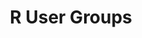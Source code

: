 ---
title: "R User Groups"
layout: "r-user-groups"
slug: "r-user-groups"

pageHeading: ""
pageDescription: "UseR groups are listed by continents than by country.

                The suggested format for listing a group is:

                * Town name: [Group name & link](http://www.example.com/); [@Twitter_handle](http://www.example.com/)"
r_users_groups:
    - continent: "Asia"
      groups:
        - countryName: "China"
          details:
            - "* Xiamen: [XMU-R](#)" 
        - countryName: "Hong Kong"
          details:
            - "* Hong Kong: [Hong Kong R User Group](#)"
        - countryName: "India"
          details:
            - "* Bangalore: [Hong Bengaluru R UseR Group (BRUG)](#)"
            - "* Chennai: [R Users Group Chennai](#)"
            - "* Delhi: [Delhi NCR R useR Group](#)"
            - "* [R Meetup Guna; @RMeetupGuna](#)"
            - "* Hyderabad: [R Users Group Hyderabad RUGH](#)"
            - "* Mumbai: [mumbai-r-user-group](#)"
            - "* New Delhi: [New Delhi UseR Group](#)"
            - "* Pune: [Pune R User Group](#)"
        - countryName: "Japan"
          details:
            - "* Japan: [Japan.R](http://japanr.net/); [@gepuro](https://twitter.com/gepuro)"
        - countryName: "Hokkaido"
          details:
            - "* Sapporo: [SappoRo.R](http://kokucheese.com/event/index/423714/)"
        - countryName: "Tōhoku"
          details:
            - "* Sendai: [Sendai.R](https://sendair.connpass.com/); [@tachyon7776](https://twitter.com/tachyon7776)"
        - countryName: "Kantō"
          details:
            - "* Chiba: [Kashiwa.R](http://www14.atwiki.jp/kashiwar/)"
            - "* Tokyo: [Tokyo.R](https://tokyor.connpass.com/); [@TokyoRCommunity](https://twitter.com/TokyoRCommunity)"
            - "* Tsukuba: [Tsukuba.R](https://www.meetup.com/ja-JP/TsukubaR/); [@tsukubar](https://twitter.com/tsukubar)"
            - "* Yokohama: [Yokohama.R](https://yokohamar.github.io/yokohama.r/)"
        - countryName: "Chūbu"
          details:
            - "* Nagoya: [Nagoya.R](https://atnd.org/events/78674)"
        - countryName: "Kansai"
          details:
            - "* Kobe: [Kobe.R](http://kobexr.doorkeeper.jp/)"
            - "* Osaka: [Osaka.R](https://sites.google.com/site/osakarwiki/)"
            - "* Shiga: [Shiga.R](http://atnd.org/events/5939)"
        - countryName: "Chūgoku"
          details:
            - "* Hiroshima: [HijiyamaR](https://atnd.org/events/81359)"
            - "* Hiroshima: [HiRosima.R](http://hiroshimar.connpass.com/)"
            - "* Yamaguchi: [Yamadai.R](https://atnd.org/events/37336)"
        - countryName: "Kyushu"
          details:
            - "* Fukuoka [Fukuoka.R](https://fukuoka-r.connpass.com); [@doradora](https://twitter.com/hashtag/doradora)"
            - "* Okinawa: [Okinawa.R](http://www.okadajp.org/RWiki/?%E6%B2%96%E7%B8%84R%E5%90%8C%E5%A5%BD%E4%BC%9A)"
        - countryName: "Macau"
          details:
            - "* Macau: [R-Research](http://groupspaces.com/R-research/)"
        - countryName: "Malaysia"
          details:
            - "* Kuala Lumpur: [myRUG](https://www.meetup.com/MY-RUserGroup/)"
        - countryName: "Nepal"
          details:
            - "* Nepal: [R User Group Nepal](https://www.meetup.com/R-User-Group-Nepal/); [@rugnepal](https://twitter.com/rugnepal)"
        - countryName: "Pakistan"
          details:
            - "* Lahore: [Lahore R Users Group](https://lahorerug.wordpress.com/)"
        - countryName: "Philippines"
          details:
            - "* Manila: [R Users Group](https://www.meetup.com/R-Users-Group-Philippines/)"
        - countryName: "Singapore"
          details:
            - "* Singapore: [R User Group](https://www.meetup.com/R-User-Group-SG/)"
        - countryName: "South Korea"
          details:
            - "* South Korea: [R Korea - Korean R Study Group](https://www.facebook.com/groups/krstudy/)"
            - "* South Korea: [R Korea - Korean R User Group](https://www.facebook.com/groups/KoreaRUsers/)"
        - countryName: "Sri Lanka"
          details:
            - "* Peradeniya: [R User Group](https://groups.google.com/forum/?hl=en#!forum/r-user-group---srilanka)"
        - countryName: "Taiwan"
          details:
            - "* Kaohsiung: [Kaohsiung R Users](https://www.facebook.com/groups/Kaohsiung.R.Users/#_=_)"
            - "* Taipei: [Chinese Academy of R Software CARS](https://sites.google.com/site/zhonghuarruantixuehui/)"
            - "* Taipei: [Taiwan UseR Group](https://www.meetup.com/Taiwan-useR-Group/)"
        - countryName: "Thailand"
          details:
            - "* Chang Mai: [Chang Mai R User Group](https://www.facebook.com/Chiang-Mai-R-362933103793288/)"
        - countryName: "Viet Nam"
          details:
            - "* Ha Noi: [Ha Noi R Users Group Meetup](https://www.meetup.com/Ha-Noi-R-Users-Group-Meetup/)"

    - continent: "Europe" 
      groups:
        - countryName: "Austria"
          details:
            - "* Vienna: [Vienna<-R](https://www.meetup.com/ViennaR/)"
        - countryName: "Belgium"
          details:
            - "* Brussels: [RBelgium](https://www.meetup.com/RBelgium/)"
        - countryName: "Czech Republic"
          details:
            - "* Prague: [R Meetup Group](https://www.meetup.com/Prague-R-Meetup-Group/)" 
        - countryName: "Denmark"
          details:
            - "* Aarhus: [Rhus](https://www.meetup.com/Rhus-useR-group)"
            - "* Copenhagen: [CopenhagenR](https://www.meetup.com/CopenhagenR-useR-Group/)"
        - countryName: "Estonia"
          details:
            - "* Tallinn: [Tallinn R Users Group](https://www.meetup.com/r-tallinn/)"
        - countryName: "Finland"
          details:
            - "* Helsinki: [Finnish Society for Bioinformatics](http://www.bioinf.fi/)"
            - "* Helsinki: [R User Group Finland](https://www.meetup.com/R-User-Group-Finland/)"
        - countryName: "France"
          details:
            - "* Brest: [DataScience Brest](https://www.meetup.com/fr-FR/Data-Science-Brest/)"
            - "* Lyon: [RLyon](https://www.meetup.com/R-Lyon/)"
            - "* Jouy-en-Josas: [R4Ciam](http://ciam.inra.fr/r4ciam/)"
            - "* Montpellier: [Groupe des utilisateurs du logiciel R](http://forums.cirad.fr/logiciel-R/)"
            - "* Nancy: [Nancy Data Science](https://www.meetup.com/nancydatascience/)"
            - "* Nantes: [Meetup R Nantes](https://www.meetup.com/fr-FR/Meetup-R-Nantes/)"
            - "* Paris: [Semin-R](http://www.mnhn.fr/semin-r/)"
            - "* Paris: [State of the R](http://stateofther.github.io/)"
            - "* Paris: [R Addicts Paris](https://www.meetup.com/rparis/events/124508332/)"
            - "* Strasbourg: [StatsRbourg](https://www.meetup.com/StatsRbourg/)"
            - "* Toulouse: [R Toulouse](http://r-toulouse.netlify.com/), [@RUG_Toulouse](https://twitter.com/RUG_Toulouse)"
            - "* [R in Grenoble](https://r-in-grenoble.github.io/)"
        - countryName: "Germany"
          details:
            - "* Berlin: [Berlin R Users Group](https://www.meetup.com/Berlin-R-Users-Group/ )"
            - "* Bochum: [R Users Group Bochum/Ruhr](https://user.ruhr-uni-bochum.de/); [@useR_bochum](https://twitter.com/useR_bochum)"
            - "* Dresden: [R User Group Dresden](http://rusersdresden.wordpress.com/)"
            - "* Frankfurt am Main: [Campus useR Group Frankfurt](https://www.meetup.com/r-frankfurt/)"
            - "* Hamburg: [Hamburg R User Group](https://www.meetup.com/Hamburg-R-User-Group/)"
            - "* Hannover: [Hannover R User Group](https://www.meetup.com/de-DE/Hannover-R-User-Group/)"
            - "* Kassel: [Kasseler useR Group](https://www.meetup.com/Kassel-useR-Group/)"
            - "* Kiel: [Kiel R User Group](https://www.meetup.com/de-DE/Kiel-R-User-Group/)"
            - "* Köln: [Köln R User Group](https://www.meetup.com/KoelnRUG/)"
            - "* Leipzig: [Leipzig R Statistical Computing](https://www.meetup.com/Leipzig-R-statistical-computing/)"
            - "* Mannheim/Ludwigshafen/Heidelberg: [R User Group Rhein-Neckar](https://www.meetup.com/R-User-Group-Rhein-Neckar)"
            - "* Marburg: [Marburg R Local User Group](http://www.r-marburg.de/)"
            - "* Munich: [Applied R Munich](https://www.meetup.com/Applied-R-Munich)"
            - "* Münster: [MünsteR (R Users Group)](https://www.meetup.com/Munster-R-Users-Group)"
            - "* Nürnberg: [NürnbergR](https://www.xing.com/net/ruser-nuernberg/)"
            - "* Wiesbaden: [Wiesbaden R Users Group](https://www.meetup.com/Wiesbaden-R-Users-Group)"
        - countryName: "Greece"
          details:
            - "* Athens: [AthensR](https://www.meetup.com/AthensR/)"
            - "* Pátrai: [Patra's R Users Group](https://www.meetup.com/Patras-R-Users-Group)"
        - countryName: "Hungary"
          details:
            - "* Budapest: [BURN](https://www.meetup.com/Budapest-Users-of-R-Network)"
        - countryName: "Ireland"
          details:
            - "* Cork: [Cork R-Uses Group](https://www.meetup.com/Cork-Ireland-R-Users-Group/)"
            - "* Dublin: [Dublin-R](https://www.meetup.com/DublinR/)"
        - countryName: "Italy"
          details:
            - "* Milan: [MilanoR](http://www.milanor.net/)"
            - "* Padua: [Italy-RUG Rante](https://groups.google.com/group/rante)"
            - "* Torino: [Torino R net](http://torinor.net/)"
        - countryName: "Luxembourg"
          details:
            - "* Luxembourg: [LuxR](https://www.meetup.com/LuxRgroup/)"
        - countryName: "Netherlands"
          details:
            - "* Amsterdam: [amst-R-dam](https://www.meetup.com/amst-R-dam/)"
            - "* Enschede: [Twente R User Group](http://twenterug.wordpress.com/)"
            - "* Groningen: [R User Group Groningen](http://richelbilderbeek.nl/RuserGroupGroningen.htm)"
            - "* Nijmegen: [Nijmegen everRybody](https://www.meetup.com/Nijmegen-eveRybody/)"
        - countryName: "Norway"
          details:
            - "* Oslo: [Oslo user! Group](https://www.meetup.com/Oslo-useR-Group/)"
        - countryName: "Poland"
          details:
            - "* Warsaw: [SER - Warsaw R Users Group](https://www.meetup.com Spotkania-Entuzjastow-R-Warsaw-R-Users-Group-Meetup/)"
            - "* Poznań: [Poznań R Users](https://www.meetup.com/Poznan-R-User-Group-PAZUR/)"
            - "* TriCity: [Trójmiejska Grupa Entuzjastów R](https://www.meetup.com/Trojmiejska-Grupa-Entuzjastow-R/)"
            - "* Wrocław: [STWUR - Wroclaw R Users Group](https://www.meetup.com/Wroclaw-R-Users-Group/)"
            - "* Kraków: [entuzjastów R krakowska alternatywa](https://www.meetup.com/erkakrakow/)"
        - countryName: "Portugal"
          details:
            - "* Braga: [R@Minho](https://www.meetup.com/R-Minho/)"
        - countryName: "Romania"
          details:
            - "* Bucharest: [R-omania Team](http://www.r-project.ro/our_team.html)"
        - countryName: "Russia"
          details:
            - "* Moscow: [rMoscow](https://www.meetup.com/rMoscow/)"
            - "* St. Petersburg: [St. Petersburg R User Group](https://www.meetup.com/St-Petersburg-R-User-Group/)"
        - countryName: "Serbia"
          details:
            - "* Belgrade: [BelgradeR](https://www.meetup.com/BelgradeR/)"
        - countryName: "Slovakia"
          details:
            - "* Bratislava: [R <- Slovakia](https://www.facebook.com/groups/931707906955080/); [R <- Slovakia @ Meetup.com](https://www.meetup.com/R-Slovakia/)"
        - countryName: "Slovenia"
          details:
            - "* Ljubljana: [Rcoholics](https://groups.google.com/group/rkoholikiAnonymous)"
        - countryName: "Spain"
          details:
            - "* Barcelona: [BarcelonaR](https://www.barcelonar.org/)"
            - "* Madrid: [Grupo de Interés Local de Madrid](http://madrid.r-es.org/)"
            - "* Madrid: [R Hispano](http://r-es.org/)"
            - "* Sevilla: [R users](https://sevillarusers.wordpress.com/); [@_SevillaR](https://twitter.com/_SevillaR)"
            - "* Valencia: [R users](https://valenciarusers.wordpress.com/)"
        - countryName: "Sweden"
          details:
            - "* Stockholm: [StockholmR](https://www.meetup.com/StockholmR/)"
        - countryName: "Switzerland"
          details:
            - "* Basel: [BaselR](http://www.baselr.org/)"
            - "* Bern: [BernR](https://www.meetup.com/Bern-R/)"
            - "* Geneva: [Geneve R User Group](https://www.meetup.com/Geneve-R-User-Group/); [@GenevaRUsers](https://twitter.com/GenevaRUsers)"
            - "* Geneva: [R Lunch / Dejeuner R](http://use-r-carlvogt.github.io/prochains-lunchs/)"
            - "* Lucerne: [Lucerne R User Group](https://www.meetup.com/Lucerne-R-User-Group/)"
            - "* Zurich: [Zurich R](https://www.meetup.com/Zurich-R-User-Group/) User Group"
        - countryName: "Slovenia"
          details:
            - "* Ljubljana: [Rcoholics](https://groups.google.com/group/rkoholikiAnonymous)"
        - countryName: "Slovenia"
          details:
            - "* Ljubljana: [Rcoholics](https://groups.google.com/group/rkoholikiAnonymous)"
        - countryName: "United Kingdom"
          details:
                    
        - countryName: "England"
          details:
            - "* Birmingham: [Birmingham R User Group](https://www.meetup.com/BirminghamR/); [@BirminghamR](https://twitter.com/birminghamr)"
            - "* Brighton: [BrightonR](https://www.eventbrite.co.uk/e/brighton-r-supported-by-silicon-brighton-tickets-83952178225)"
            - "* Bristol: [Bristol R User Group](https://www.meetup.com/Bristol-R-User-Group/); [@BristolR](https://twitter.com/BristolRUsers)"
            - "* Coventry: [Warwick R User Group](http://warwick.ac.uk/wrug); [@WarwickRUG](https://twitter.com/WarwickRUG)"
            - "* Exeter: [Exeter](https://www.meetup.com/Exeter-R-Users-Group-Exeter-Devon-England/) R Users Group"
            - "* Leeds: [R Users Leeds](https://r-users-leeds.netlify.com/about/); [@r_users_leeds](https://twitter.com/r_users_leeds)"
            - "* London: [LondonR](https://www.meetup.com/LondonR/)"
            - "* Manchester: [ManchesterR](http://www.rmanchester.org/)"
            - "* Newcastle: [R North East](https://rnortheast.github.io/); [@RstatsNE](https://twitter.com/RstatsNE)"
            - "* Nottingham: [Nottingham](https://www.meetup.com/NottinghamR-Nottingham-R-Users-Group/) R User group"
            - "* Oxford: [R user group Oxford](https://r-oxford.github.io/); [@rusersoxford](https://twitter.com/rusersoxford)"
            - "* Portsmouth: Portsmouth useR groug; [@r_portsmouth](https://twitter.com/r_portsmouth)"
            - "* Sheffield: [SheffieldR](https://www.meetup.com/SheffieldR-Sheffield-R-Users-Group/);[@Sheffield_R_](https://twitter.com/Sheffield_R_)"
        - countryName: "Northern Ireland"
          details:
            - "* Belfast: [Belfast R Users](http://brusers.tumblr.com/); [@BelfastRUsers](https://twitter.com/BelfastRUsers)"
        - countryName: "Scotland"
          details:
            - "* Edinburgh: [Edinbr](http://edinbr.org); [@edinb_r](https://twitter.com/edinb_r)"
            - "* Glasgow: [RGlasgow](https://www.meetup.com/RGlasgow); [@TeamRGlasgow](https://twitter.com/teamrglasgow)"
            - "* Inverness: [InveRness](https://www.facebook.com/InveRness-R-User-Group-195100587522377/);[@InvernessRug](https://twitter.com/InvernessRug)"
        - countryName: "Wales"
          details:
            - "* Cardiff: [Cardiff](https://www.meetup.com/Cardiff-R-User-Group/) R User Group"
            - "* Swansea: [Swansea](https://sites.google.com/site/swanseauniversityrusergroup/home) University R User Group"
        - countryName: "Turkey"
          details:
            - "* Ankara: [Turkish Community](https://www.meetup.com/Turkish-Community-of-R/) of R"
            - "* Eskisehir: [Eskisehir R User Group](https://www.meetup.com/tr-TR/Eskisehir-R-Users-Group-Data-Science-Society/)"
        - countryName: "Ukraine"
          details:
            - "* Kyiv: [Kyiv useR! Group](https://www.meetup.com/Kyiv-useR-Group/)"

    - continent: "Middle East/ Africa" 
      groups:
        - countryName: "Algeria"
          details:
            - "* Algiers: [Algerian R users](https://www.facebook.com/groups/1135595893158091/)"
        - countryName: "Côte d'Ivoire"
          details:
            - "* Abidjan: [Abidjan R users](https://www.meetup.com/Abidjan-R-users-Meetup/)"
        - countryName: "Democratic Republic Of Congo"
          details:
            - "* Kinshasa: [UseR!Kin](https://www.meetup.com/user-kin/)" 
        - countryName: "Egypt"
          details:
            - "* Cairo: [Cairo Bioinformatics Group](https://www.meetup.com/Cairo-Bioinformatics-Group/)"
            - "* Cairo: [Cairo R Users Group](https://www.meetup.com/Cairo-R-Users-Group/)"
        - countryName: "Israel"
          details:
            - "* Tel Aviv: [Israel R User Group](https://groups.google.com/group/israel-r-user-group)"
        - countryName: "Kenya"
          details:
            - "* Nairobi: [R Users Group Kenya RUGK](https://www.meetup.com/Nairobi-R-Users-Group/)"
        - countryName: "Morocco"
          details:
            - "* Casablanca: [Casablanca R Users Group](https://www.meetup.com/Casablanca-R-Users-Group/)"
        - countryName: "Nigeria"
          details:
            - "* Offa: [Offa R Users Group](https://www.meetup.com/FEDPOFA-R-Users-Group/)"
            - "* Minna: [Niger Data Science and machine learning in R User Group](https://www.meetup.com/Minna-Data-Science-Meetup-Group/)"
        - countryName: "Saudi Arabia"
          details:
            - "* Riyadh: [Riyadh](https://riyadhusergroup.wordpress.com/)"
        - countryName: "Senegal"
          details:
            - "* Dakar: [DRUG](https://www.meetup.com/DakaR-R-User-Group/)"
        - countryName: "South Africa"
          details:
            - "* Cape Town: [Cape R Users Group](https://caperuser.wordpress.com/); [@CapeRUser](https://twitter.com/CapeRUser)"
            - "* Johannesburg: [Jo'burg R Users Group](https://www.meetup.com/Joburg-R-Users-Group)"
        - countryName: "Tanzania"
          details:
            - "* Dar es Salaam: [Dar es Salaam R Users Group](https://www.meetup.com/DarEs-Salaam-R-users/)"
        - countryName: "Uganda"
          details:
            - "* Kampala: [Kampala R Users Group](https://www.meetup.com/Kampala-R-Users-Group/)"

    - continent: "North America" 
      groups:
        - countryName: "Canada"
          details:
            - "* Edmonton: [Edmonton R User Group](https://alberta.collegiatelink.net/organization/erug)"
            - "* Halifax: [Halifax R User Group](https://www.meetup.com/Bluenose-R-User-Group/)"
            - "* Montréal: [Montreal R User Group](https://www.meetup.com/Montreal-R-User-Group/)"
            - "* Ottawa: [Ottawa Gatineau R Users Group](https://stat.ethz.ch/mailman/listinfo/r-ug-ottawa)"
            - "* Québec: [Plein-R](http://www.coactivate.org/projects/plein-r/project-home) (en Français)"
            - "* Toronto: [Greater Toronto Area (GTA) R User's Group](https://www.meetup.com/Greater-Toronto-Area-GTA-R-Users-Group)"
            - "* Vancouver: [Vancouver R Users Group](https://www.meetup.com/Vancouver-R-Users-Group-data-analysis-statistics/)"
            - "* Winnipeg: [Winnipeg R Users Group](https://www.meetup.com/Winnipeg-R-User-Group/)"
        - countryName: "Mexico"
          details:
            - "*  Mexico City: [Mexico City Business Analytics Users Group](https://www.meetup.com/Mexico-City-Business-Analytics-Users/events/219135766/)"
            - "*  Mexico City: [The Mexico City R Users Group](https://www.meetup.com/The-Mexico-City-R-Users-Group/)"
            - "*  Tecate: [ecate BC Mexico R Users Group Meetup](https://www.meetup.com/Tecate-BC-Mexico-R-Users-Group-Meetup/)"
        - countryName: "United States of America"
          states:
            - name: "Alabama"
              details: 
                - "* Birmingham: [BiRmingham R Meetup](https://www.meetup.com/Bi-R-mingham-R-Meetup/)"
            - name: "Arizona"
              details: 
                - "* Phoenix: [Phoenix R Programmers](http://rphx.wordpress.com/)"
            - name: "California"
              details:
                - "* Berkeley: [The Berkeley R Language Beginner Study Group](https://www.meetup.com/r-enthusiasts/)"
                - "* Chico: [Chico R Users Group](https://www.meetup.com/Chico-R-Users-Group/)"
                - "* Davis: [Davis R Users' Group](http://www.noamross.net/davis-r-users-group.html)"
                - "* Los Angeles: [Los Angeles Area R Users Group](https://www.meetup.com/LAarea-R-usergroup/)"
                - "* Monterey: [Group of R Users in the Monterey Peninsula](https://groups.google.com/forum/#%21forum/monterey-grumps)"
                - "* Orange County: [OCRUG](https://www.meetup.com/OC-RUG)"
                - "* San Diego: [San Diego R Users Group](https://www.meetup.com/San-Diego-R-users-group)"
                - "* San Diego: [University of California San Diego / Scripps Institution of Oceanography R Users Group](https://siomail.ucsd.edu/mailman/listinfo/r-users)"
                - "* San Francisco / Bay Area: [BARUG](https://www.meetup.com/R-Users/)"
                - "* Santa Barbara: [Santa Barbara R Users](https://www.meetup.com/Santa-Barbara-R-Users-Group/events/107866752/)"
            - name: "Colorado"
              details:
                - "* Denver: [Denver R User Group](https://www.meetup.com/DenverRUG/)"
            - name: "Connecticut"
              details:
                - "* New Haven: [Connecticut R Users Group](https://www.meetup.com/Conneticut-R-Users-Group/)"
            - name: "Washington DC"
              details:
                - "* Washington: [Statistical Programming DC](https://www.meetup.com/stats-prog-dc/)"
            - name: "Florida"
              details:
                - "* Gainsesville: [R Users Group, Gainesville](https://www.meetup.com/R-Users-Group-Gainesville-FL/)"
                - "* Tampa: [Tampa R Users Group](https://www.meetup.com/Tampa-R-Users-Group/); [@UseRTampa](https://twitter.com/UseRTampa)"
            - name: "Georgia"
              details:
                - "* Atlanta: [Atlanta R User's Group](https://www.meetup.com/R-Users-Atlanta/)"
            - name: "Hawaii"
              details:
                - "* Honolulu: [Honolulu R Users Group](https://www.meetup.com/Honolulu-R-Users-Group/)"
            - name: "Illinois"
              details:
                - "* Chicago: [Chicago R Users Group](https://www.meetup.com/ChicagoRUG/)"
                - "* Chicago: [Chicago North West Suburbs R user group](https://www.meetup.com/Chicago-North-West-Suburbs-R-user-group/)"
                - "* Evanston: [Northwestern R User Group](https://northwestern-r-users.github.io/)"
                - "* Urbana-Champaign: [Urbana-Champaign UseR (UC-UR) Group](https://uc-ur.netlify.com/)"
            - name: "Indiana"
              details:
                - "* Indianapolis: [Indy useR Group](https://www.meetup.com/Indy-useR-Group/)"
                - "* Notre Dame: [Michiana R Users Group](https://www.meetup.com/Chicago-North-West-Suburbs-R-user-group/)"
            - name: "Iowa"
              details:
                - "* Des Moines: [Central Iowa R Users Group](https://www.meetup.com/Central-Iowa-R-User-Group/)"
            - name: "Kansas"
              details:
                - "* Kansas City: [Kansas City R Users Group](http://groupspaces.com/KCRUsersGroup/)"
            - name: "Kentucky"
              details:
                - "* Louisville: [Louisville R Users Group](https://www.facebook.com/groups/158421014607116/?ref=br_rs)"
            - name: "Louisiana"
              details:
                - "* New Orleans: [Tulane University R Fans ](https://tulaneuniversityrfans.wordpress.com/)"
            - name: "Massachusetts"
              details:
                - "* Boston: [Greater Boston useR Group](https://www.meetup.com/Boston-useR/)"
                - "* Northampton: [Western Mass Data Science, Stats, and R](https://www.meetup.com/Pioneer-Valley-and-Five-College-R-Statistical-Meetup/)"
            - name: "Michigan"
              details:
                - "* Ann Arbor: [Ann Arbor R User Group](https://www.meetup.com/Ann-Arbor-R-User-Group/)"
                - "* Detroit: [Detroit useR Group](https://www.meetup.com/Detroit-useR-Group-R-Programming-Language/)"
                - "* Grand Rapids: [West Michigan R Users Group](https://westmichiganrusergroup.github.io/)"
                - "* Lansing: [Lansing Area R Users Group](https://www.meetup.com/Lansing-Area-R-Users-Group/)"
            - name: "Minnesota"
              details:
                - "* Minneapolis and St. Paul: [Twin Cities R User Group](https://www.meetup.com/twincitiesrug/)"
            - name: "Missouri"
              details:
                - "* Kansas City: [Kansas City R Users Group](https://www.meetup.com/Kansas-City-R-Users-Group/)"
                - "* Saint Louis: [Saint Louis R User Group](https://www.meetup.com/Saint-Louis-RUG/)"
            - name: "Montana"
              details:
                - "* Bozeman: [Bozeman Area R useR Group](https://www.meetup.com/bozeman-user-group-r-programming-language/)"
            - name: "Nebraska"
              details:
                - "* Omaha: [Omaha R Users](https://omahar.org/)"
            - name: "Nevada"
              details:
                - "* Las Vegas: [Las Vegas R Users Group](https://www.meetup.com/Las-Vegas-R-Users-Group/)"
            - name: "New Jersey"
              details:
                - "* Newark: [NewJerseyR](http://newjerseyr.org/)"
                - "* Princeton: Central New Jersey R User Group (contact rees@reesmorrison.com)"
                - "* Trenton: [TRU](https://www.meetup.com/TRUgroup/)"
            - name: "New York"
              details:
                - "* Albany: [Albany R Users Group](https://www.meetup.com/Albany-R-Users-Group/)"
                - "* New York: [New York Open Statistical Programming Meetup](https://www.meetup.com/nyhackr/) (The New York R Meetup)"
                - "* New York: [New York R User Group](https://www.meetup.com/New-York-R-Users-Group/)"
                - "* New York: [Columbia R Statistical Programming Group](https://groups.google.com/group/columbiaR)"
            - name: "North Carolina"
              details:
                - "* Charlotte: [Charlotte R Users Group](https://www.meetup.com/Charlotte-R-Users-Group/)"
                - "* Raleigh-Durham: [Raleigh-Durham-Chapel Hill R Users Group](https://www.meetup.com/Triangle-useR/)"
                - "* Wilmington: [Cape Fear R Users Group](https://www.meetup.com/Cape-Fear-R-Users-Group/)"
                - "* Winston Salem: [Winston-Salem R Users Group](https://www.meetup.com/Winston-Salem-R-Users-Group/files/)"
            - name: "Ohio"
              details:
                - "* Cincinnati/Dayton: [CinDay RUG](https://www.meetup.com/CinDay-RUG/)"
                - "* Cleveland: [Cleveland UseR Group](https://www.meetup.com/Cleveland-useR-Group/)"
                - "* Columbus: [Columbus useR Group](https://www.meetup.com/Columbus-useR-Group/events/174539852/)"
            - name: "Oregon"
              details:
                - "* Portland: [Portland R User Group](https://www.meetup.com/portland-r-user-group)"
                - "* Eugene: [Eugene R User Group](https://www.meetup.com/meetup-group-cwPiAlnB); [@EugeneRUsers](https://twitter.com/EugeneRUsers)"
            - name: "Pennsylvania"
              details:
                - "* Pittsburgh: [Pittsburgh useR Group](https://www.meetup.com/Pittsburgh-useR-Group/)"
                - "* University Park: [Penn State R User's Group](https://www.facebook.com/groups/WeRPennStateRUsersGroup)"
            - name: "Tennessee"
              details:
                - "* Kingsport: [Tri-Cities R User Group](https://www.facebook.com/groups/658774270929644/)"
                - "* Memphis, TN: [Memphis R Users Group](https://www.meetup.com/Memphis-R-Users-Group/)"
                - "* Nashville, TN: [Nashville R user Group](https://www.meetup.com/Nashville-R-Users-Group/)"
            - name: "Texas"
              details:
                - "* Austin: [Austin R User Group](https://www.meetup.com/Austin-R-User-Group/)"
                - "* Dallas: [Dallas R Users Group](https://www.meetup.com/Dallas-R-Users-Group/)"
                - "* Dallas: [rbtu: R belong to us!](https://www.meetup.com/rbtu-R-belong-to-us/)"
                - "* Houston: [Houston R Users Group](https://www.meetup.com/houstonr/)"
                - "* Lubbock: [LubbockR Users Group](https://www.meetup.com/lubbockR-Meetup/)"
                - "* San Antonio: [Alamo City R Users Group](https://www.meetup.com/Alamo-City-R-Users-Group/)"
            - name: "Vermont"
              details:
                - "* Burlington: [Burlington R Users](https://www.meetup.com/Burlington-R-Users/members/)"
            - name: "Virginia"
              details:
                - "* Charlottesville: [UVa R Users Group](https://www.meetup.com/UVa-R-Users-Group/)"
            - name: "Wisconsin"
              details:
                - "* Madison: [Madison Area R Meetup](https://www.meetup.com/MadR-Madison-R-Programming-UseRs-Group/)"
                - "* Madison: [Madison Area R Users Group](https://groups.google.com/group/maduser)"
                - "* Milwaukee: The [Milwaukee Chapter of the ASA](http://www.amstat.org/chapters/milwaukee/)"
                - "* Milwaukee: [Milwaukee R Meetup](https://www.meetup.com/Milwaukee-R-Meetup/)"
            - name: "Utah"
              details:
                - "* Salt Lake City: [University of Utah R Users Group](https://sites.google.com/site/utahrug/)"
            - name: "Washington"
              details:
                - "* Seattle: [Seattle UseR Group](https://www.meetup.com/Seattle-useR/)"
                - "* Spokane: [Inland Northwest R user Group](http://inrug.github.io/)"

    - continent: "Oceania" 
      groups:
        - countryName: "Australia"
          details:
            - "* Adelaide: [ARUG](https://www.meetup.com/Adelaide-R-Users/)"
            - "* Brisbane: [BURGr](https://www.meetup.com/Brisbane-Users-of-R-Group-BURGr/)"
            - "* Canberra: [CANRUG](https://www.meetup.com/Canberra-R-Users-Group/)"
            - "* Hobart: [HRUG](https://www.meetup.com/Hobart-R-Users-Group/)"
            - "* Melbourne: [MelbURN](https://www.meetup.com/MelbURN-Melbourne-Users-of-R-Network/)"
            - "* Perth: [MURUG](https://murugperth.wordpress.com/)"
            - "* Perth: [WARG](https://www.meetup.com/Western-Australia-R-Group-WARG/)"
            - "* Sydney: [SURF](https://www.meetup.com/R-Users-Sydney/)"
        - countryName: "New Zealand"
          details:
            - "* Auckland: [AKLRUG](https://www.meetup.com/Auckland-R-Users-Group-AKLRUG)"
            - "* Wellington: [WRUG](https://www.meetup.com/Wellington-R-Users-Group-WRUG)"

    - continent: "South America" 
      groups:
        - countryName: "Argentina"
          details:
            - "* Ciudad de Buenos Aires,[R en Buenos Aires](http://renbaires.github.io/); [@renbaires](https://twitter.com/renbaires)"
            - "* Rosario, [Grupo de Usuaries de R en Rosario](https://www.meetup.com/R-en-Rosario/)"
        - countryName: "Brazil"
          details:
            - "* Brasilia: [Brasília UseR Meetup Linguagem de Programação \"R\"](https://www.meetup.com/Brasilia-UseR-Meetup/)"
            - "* Campinas: [Campinas R Users Meetup](https://www.meetup.com/Campinas-R-Users-Meetup/)"
            - "* Ouro Preto: [Ouro Preto R Users Group](https://www.meetup.com/Grupo-de-Usuarios-de-R-em-Ouro-Preto/)"
            - "* Porto Alegre: [RStat](https://www.meetup.com/UseRS_/)"
            - "* São Paulo: [São Paulo R Users Group](https://www.meetup.com/useR-SP/)"
            - "* Virtual: [R-br](http://leg.est.ufpr.br/doku.php/software:rbr)"
        - countryName: "Chile"
          details:
            - "* Santiago: [Grupo de Usuarios de R en Chile](https://www.meetup.com/useRchile/)"
        - countryName: "Colombia"
          details:
            - "* Bogota: [Bogotá R Users Group](https://www.meetup.com/it/Bogota-R-Users-Group/)"
            - "* Cali: [Cali R Users Group](https://www.meetup.com/R-Users-Group-Cali/)"
        - countryName: "Costa Rica"
          details:
            - "* Quesada: [San Carlos R Users Group](https://www.meetup.com/San-Carlos-R-User-Group/)"
            - "* Heredia: [Heredia R Users Group meetup](https://www.meetup.com/es/Heredia-R-User-Group/); [@Heredia_rug](https://twitter.com/Heredia_rug)"
        - countryName: "Ecuador"
          details:
            - "* Quito: [R Users Group - Ecuador](http://www.rusersgroup.com/); [@rusersgroup](https://twitter.com/rusersgroup)"
        - countryName: "Nicaragua"
          details:
            - "* Managua: [Usuarios R Nicaragua](https://www.facebook.com/groups/usuariosrnicaragua/)"
        - countryName: "Panama"
          details:
            - "* Panamá: [Panama R User's Group](https://www.meetup.com/Panama-R-Users-Group/)"
        - countryName: "Peru"
          details:
            - "* Perú: [Peru R User's Group - Peruvian Association of R Programming](https://www.facebook.com/rgroupperu/)
"

---